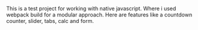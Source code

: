 This is a test project for working with native javascript. Where i used webpack build for a modular approach.
Here are features like a countdown counter, slider, tabs, calc and form.